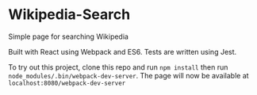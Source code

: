 # Wikipedia-Search
Simple page for searching Wikipedia

Built with React using Webpack and ES6. Tests are written using Jest.

To try out this project, clone this repo and run `npm install` then run `node_modules/.bin/webpack-dev-server`.
The page will now be available at `localhost:8080/webpack-dev-server`

